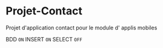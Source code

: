 # Projet-Contact

Projet d'application contact pour le module d' applis mobiles

BDD `ON`
INSERT `ON` 
SELECT `OFF`

